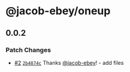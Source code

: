 # @jacob-ebey/oneup

## 0.0.2

### Patch Changes

- [#2](https://github.com/jacob-ebey/oneup/pull/2) [`2b4874c`](https://github.com/jacob-ebey/oneup/commit/2b4874cd67ce118977fe3ebb1d50b892109e07d9) Thanks [@jacob-ebey](https://github.com/jacob-ebey)! - add files
